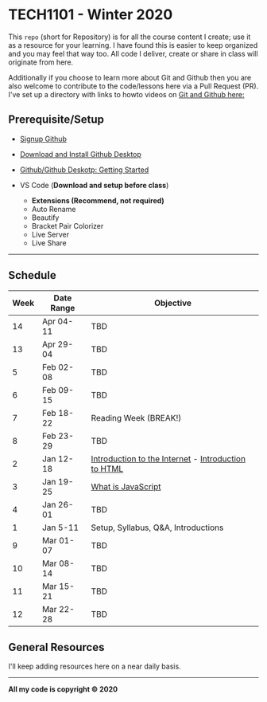 # TECH1101 - Winter 2020

This `repo` (short for Repository) is for all the course content I create; use it as a resource for your learning. I have found this is easier to keep organized and you may feel that way too. All code I deliver, create or share in class will originate from here.

Additionally if you choose to learn more about Git and Github then you are also welcome to contribute to the code/lessons here via a Pull Request (PR). I've set up a directory with links to howto videos on [Git and Github here:](/master-resources/github)

## Prerequisite/Setup

* [Signup Github](https://github.com/)
* [Download and Install Github Desktop](https://desktop.github.com/)
* [Github/Github Deskotp: Getting Started](https://help.github.com/en/desktop/getting-started-with-github-desktop)

* VS Code (__Download and setup before class__)
  * __Extensions (Recommend, not required)__
  * Auto Rename
  * Beautify
  * Bracket Pair Colorizer
  * Live Server
  * Live Share

---

## Schedule

| Week | Date Range | Objective |
| ---------------- | ---------------- | ---------------- |
| 14 | Apr 04-11 | TBD|
| 13 | Apr 29-04 | TBD|
| 5 | Feb 02-08 | TBD|
| 6 | Feb 09-15 | TBD|
| 7 | Feb 18-22 | Reading Week (BREAK!)|
| 8 | Feb 23-29 | TBD|
| 2 | Jan 12-18 | [Introduction to the Internet](./intro.md) - [Introduction to HTML](./html/intro.md)|
| 3 | Jan 19-25 | [What is JavaScript](./javascript/intro.md)|
| 4 | Jan 26-01 | TBD|
| 1 | Jan 5-11 | Setup, Syllabus, Q&A, Introductions|
| 9 | Mar 01-07 | TBD|
| 10 | Mar 08-14 | TBD|
| 11 | Mar 15-21 | TBD|
| 12 | Mar 22-28 | TBD|

## General Resources

I'll keep adding resources here on a near daily basis.

---

__All my code is copyright &#169; 2020__
